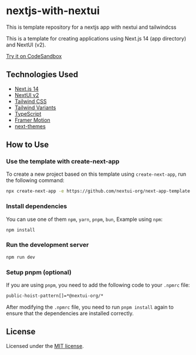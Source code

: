 # nextjs-with-nextui

This is template repository for a nextjs app with nextui and tailwindcss

This is a template for creating applications using Next.js 14 (app directory) and NextUI (v2).

[Try it on CodeSandbox](https://githubbox.com/nextui-org/next-app-template)

## Technologies Used

-   [Next.js 14](https://nextjs.org/docs/getting-started)
-   [NextUI v2](https://nextui.org/)
-   [Tailwind CSS](https://tailwindcss.com/)
-   [Tailwind Variants](https://tailwind-variants.org)
-   [TypeScript](https://www.typescriptlang.org/)
-   [Framer Motion](https://www.framer.com/motion/)
-   [next-themes](https://github.com/pacocoursey/next-themes)

## How to Use

### Use the template with create-next-app

To create a new project based on this template using `create-next-app`, run the following command:

```bash
npx create-next-app -e https://github.com/nextui-org/next-app-template
```

### Install dependencies

You can use one of them `npm`, `yarn`, `pnpm`, `bun`, Example using `npm`:

```bash
npm install
```

### Run the development server

```bash
npm run dev
```

### Setup pnpm (optional)

If you are using `pnpm`, you need to add the following code to your `.npmrc` file:

```bash
public-hoist-pattern[]=*@nextui-org/*
```

After modifying the `.npmrc` file, you need to run `pnpm install` again to ensure that the dependencies are installed correctly.

## License

Licensed under the [MIT license](https://github.com/nextui-org/next-app-template/blob/main/LICENSE).
